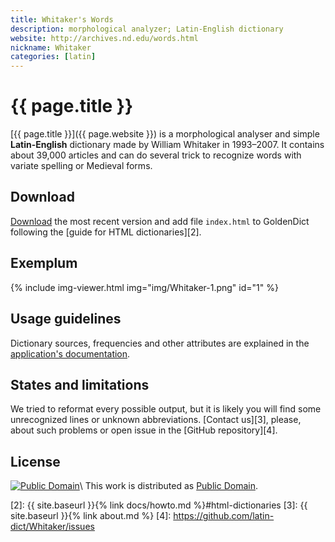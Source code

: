 ```yaml
---
title: Whitaker's Words
description: morphological analyzer; Latin-English dictionary
website: http://archives.nd.edu/words.html
nickname: Whitaker
categories: [latin]
---
```

# {{ page.title }}

[{{ page.title }}]({{ page.website }}) is a morphological analyser and simple **Latin-English** dictionary made by William Whitaker in 1993–2007. It contains about 39,000 articles and can do several trick to recognize words with variate spelling or Medieval forms.


## Download

[Download][1] the most recent version and add file `index.html` to GoldenDict following the [guide for HTML dictionaries][2].


## Exemplum

{% include img-viewer.html img="img/Whitaker-1.png" id="1" %}


## Usage guidelines

Dictionary sources, frequencies and other attributes are explained in the [application's documentation](http://archives.nd.edu/whitaker/wordsdoc.htm#DICTIONARY).


## States and limitations

We tried to reformat every possible output, but it is likely you will find some unrecognized lines or unknown abbreviations. [Contact us][3], please, about such problems or open issue in the [GitHub repository][4].


## License

[![Public Domain](https://licensebuttons.net/p/mark/1.0/88x31.png)](http://creativecommons.org/publicdomain/mark/1.0/)\\
This work is distributed as [Public Domain](http://creativecommons.org/publicdomain/mark/1.0/).


[1]: https://github.com/latin-dict/Whitaker/releases
[2]: {{ site.baseurl }}{% link docs/howto.md %}#html-dictionaries
[3]: {{ site.baseurl }}{% link about.md %}
[4]: https://github.com/latin-dict/Whitaker/issues
